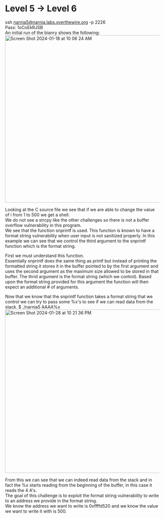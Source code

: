 # Level 5 -> Level 6
ssh narnia5@narnia.labs.overthewire.org -p 2226  
Pass: 1oCoEkRJSB  
An initial run of the bianry shows the following:  
<img width="545" alt="Screen Shot 2024-01-18 at 10 06 24 AM" src="https://github.com/tylerdionne/OverTheWire-Narnia-Write-ups/assets/143131384/a5f2065e-dd07-42ba-bc8e-f5e26433eb36">

Looking at the C source file we see that if we are able to change the value of i from 1 to 500 we get a shell.  
We do not see a strcpy like the other challenges so there is not a buffer overflow vulnerability in this program.  
We see that the function snprintf is used. This function is known to have a format string vulnerability when user input is not sanitized properly.
In this example we can see that we control the third argument to the snprintf function which is the format string.

First we must understand this function.   
Essentially snprintf does the same thing as printf but instead of printing the formatted string it stores it in the buffer pointed to by the first argument and uses the second argument as the maximum size allowed to be stored in that buffer.
The thrid argument is the format string (which we control). Based upon the format string provided for this argument the function will then expect an additional # of arguments.

Now that we know that the snprintf function takes a format string that we control we can try to pass some %x's to see if we can read data from the stack. 
$ ./narnia5 AAAA%x  
<img width="532" alt="Screen Shot 2024-01-28 at 10 21 36 PM" src="https://github.com/tylerdionne/OverTheWire-Narnia-Write-ups/assets/143131384/8f7965b5-6479-4fd5-8c04-1ee83df60df7">  

From this we can see that we can indeed read data from the stack and in fact the %x starts reading from the beginning of the buffer, in this case it reads the 4 A's.  
The goal of this challenge is to exploit the format string vulnerability to write to an address we provide in the format string.  
We know the address we want to write is 0xffffd520 and we know the value we want to write it with is 500.  
